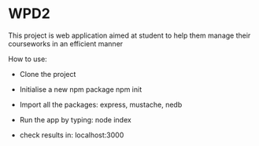 # WPD2

This project is web application aimed at student to help them manage their courseworks in an efficient manner

How to use:

- Clone the project

- Initialise a new npm package npm init

- Import all the packages: express, mustache, nedb

- Run the app by typing: node index

- check results in: localhost:3000
